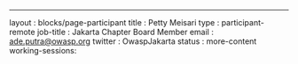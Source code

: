 ---
layout          : blocks/page-participant
title           : Petty Meisari
type            : participant-remote
job-title       : Jakarta Chapter Board Member
email           : ade.putra@owasp.org
twitter         : OwaspJakarta
status          : more-content
working-sessions:
